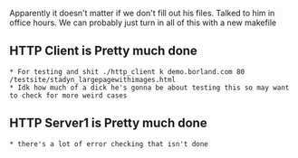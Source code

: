 
Apparently it doesn't matter if we don't fill out his files. Talked to him in office hours. We can probably 
just turn in all of this with a new makefile

## HTTP Client is Pretty much done
	* For testing and shit ./http_client k demo.borland.com 80 /testsite/stadyn_largepagewithimages.html
	* Idk how much of a dick he's gonna be about testing this so may want to check for more weird cases

## HTTP Server1 is Pretty much done
	* there's a lot of error checking that isn't done 
